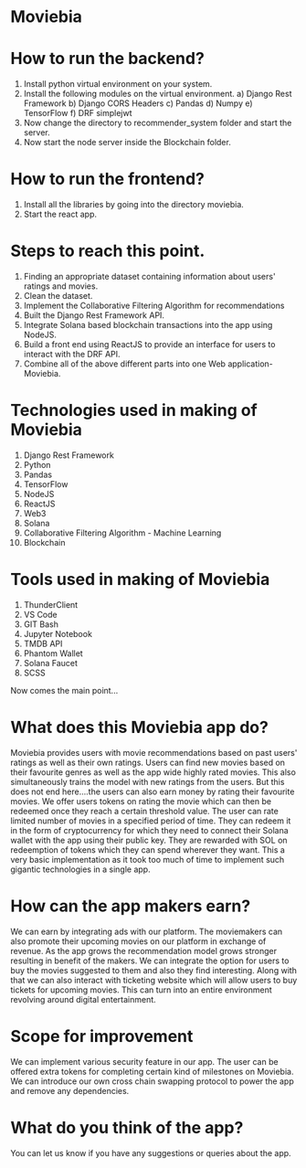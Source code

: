 # Moviebia
# How to run the backend?
1. Install python virtual environment on your system.
2. Install the following modules on the virtual environment.
   a) Django Rest Framework
   b) Django CORS Headers
   c) Pandas
   d) Numpy
   e) TensorFlow
   f) DRF simplejwt
3. Now change the directory to recommender_system folder and start the server.
4. Now start the node server inside the Blockchain folder.

# How to run the frontend?
1. Install all the libraries by going into the directory moviebia.
2. Start the react app.

# Steps to reach this point.
1. Finding an appropriate dataset containing information about users' ratings and movies.
2. Clean the dataset.
3. Implement the Collaborative Filtering Algorithm for recommendations
4. Built the Django Rest Framework API.
5. Integrate Solana based blockchain transactions into the app using NodeJS.
6. Build a front end using ReactJS to provide an interface for users to interact with the DRF API.
7. Combine all of the above different parts into one Web application-Moviebia.

# Technologies used in making of Moviebia
1) Django Rest Framework
2) Python
3) Pandas
4) TensorFlow
5) NodeJS
6) ReactJS
7) Web3 
8) Solana
9) Collaborative Filtering Algorithm - Machine Learning
10) Blockchain

# Tools used in making of Moviebia
1) ThunderClient
2) VS Code
3) GIT Bash
4) Jupyter Notebook
5) TMDB API
6) Phantom Wallet
7) Solana Faucet
8) SCSS

Now comes the main point...
# What does this Moviebia app do?
Moviebia provides users with movie recommendations based on past users' ratings as well as their own ratings.
Users can find new movies based on their favourite genres as well as the app wide highly rated movies.
This also simultaneously trains the model with new ratings from the users.
But this does not end here....the users can also earn money by rating their favourite movies.
We offer users tokens on rating the movie which can then be redeemed once they reach a certain threshold value.
The user can rate limited number of movies in a specified period of time.
They can redeem it in the form of cryptocurrency for which they need to connect their Solana wallet with the app using their public key.
They are rewarded with SOL on redeemption of tokens which they can spend wherever they want.
This a very basic implementation as it took too much of time to implement such gigantic technologies in a single app.

# How can the app makers earn?
We can earn by integrating ads with our platform. 
The moviemakers can also promote their upcoming movies on our platform in exchange of revenue.
As the app grows the recommendation model grows stronger resulting in benefit of the makers.
We can integrate the option for users to buy the movies suggested to them and also they find interesting.
Along with that we can also interact with ticketing website which will allow users to buy tickets for upcoming movies.
This can turn into an entire environment revolving around digital entertainment.

# Scope for improvement
We can implement various security feature in our app.
The user can be offered extra tokens for completing certain kind of milestones on Moviebia.
We can introduce our own cross chain swapping protocol to power the app and remove any dependencies.


# What do you think of the app?
You can let us know if you have any suggestions or queries about the app.
